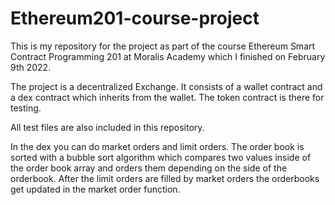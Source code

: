 # Ethereum201-course-project

This is my repository for the project as part of the course Ethereum Smart Contract Programming 201 at Moralis Academy which I finished on February 9th 2022.

The project is a decentralized Exchange.
It consists of a wallet contract and a dex contract which inherits from the wallet.
The token contract is there for testing.

All test files are also included in this repository.

In the dex you can do market orders and limit orders.
The order book is sorted with a bubble sort algorithm which compares two values inside of the order book array and orders them depending on the side of the orderbook. 
After the limit orders are filled by market orders the orderbooks get updated in the market order function.
